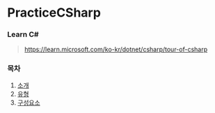 # PracticeCSharp

### Learn C#
> https://learn.microsoft.com/ko-kr/dotnet/csharp/tour-of-csharp

### 목차
  1. [소개](CSharp/소개)
  2. [유형](CSharp/유형)
  3. [구성요소](CSharp/프로그램_구성_요소)
